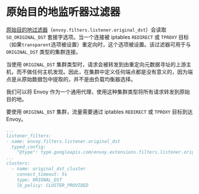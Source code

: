 # 原始目的地监听器过滤器

[原始目的地过滤器](https://www.envoyproxy.io/docs/envoy/latest/configuration/listeners/listener_filters/original_dst_filter)（`envoy.filters.listener.original_dst`）会读取 `SO_ORIGINAL_DST` 套接字选项。当一个连接被 iptables `REDIRECT` 或 `TPROXY` 目标（如果`transparent`选项被设置）重定向时，这个选项被设置。该过滤器可用于与 `ORIGINAL_DST` 类型的集群连接。

当使用 `ORIGINAL_DST` 集群类型时，请求会被转发到由重定向元数据寻址的上游主机，而不做任何主机发现。因此，在集群中定义任何端点都是没有意义的，因为端点是从原始数据包中提取的，并不是由负载均衡器选择。

我们可以将 Envoy 作为一个通用代理，使用这种集群类型将所有请求转发到原始目的地。

要使用 `ORIGINAL_DST` 集群，流量需要通过 iptables `REDIRECT` 或 `TPROXY` 目标到达 Envoy。

```yaml
...
listener_filters:
- name: envoy.filters.listener.original_dst
  typed_config:
    "@type": type.googleapis.com/envoy.extensions.filters.listener.original_dst.v3.OriginalDst
...
clusters:
  - name: original_dst_cluster
    connect_timeout: 5s
    type: ORIGNAL_DST
    lb_policy: CLUSTER_PROVIDED
```

# 